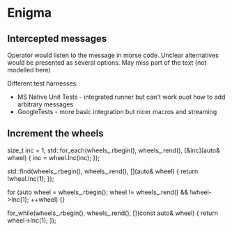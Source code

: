 # Enigma

## Intercepted messages

Operator would listen to the message in morse code.
Unclear alternatives would be presented as several options.
May miss part of the text (not modelled here)

Different test harnesses:
- MS Native Unit Tests - integrated runner but can't work ouot how to add arbitrary messages
- GoogleTests - more basic integration but nicer macros and streaming

## Increment the wheels

  size_t inc = 1;
  std::for_each(wheels_.rbegin(), wheels_.rend(),
                [&inc](auto& wheel)
  {
    inc = wheel.Inc(inc);
  });

  std::find(wheels_.rbegin(), wheels_.rend(),
            [](auto& wheel)
  {
    return !wheel.Inc(1);
  });

  for (auto wheel = wheels_.rbegin();
       wheel != wheels_.rend() && !wheel->Inc(1);
       ++wheel)
  {}

  for_while(wheels_.rbegin(), wheels_.rend(), [](const auto& wheel)
  {
    return wheel->Inc(1);
  });


